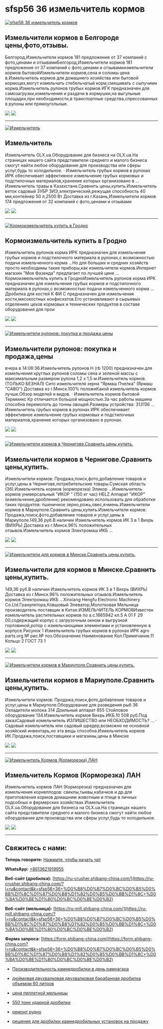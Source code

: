 # sfsp56 36 измельчитель кормов

<a href="https://swt.shibang-china.com/?l=ru&img&k=sfsp56+36+%D0%B8%D0%B7%D0%BC%D0%B5%D0%BB%D1%8C%D1%87%D0%B8%D1%82%D0%B5%D0%BB%D1%8C+%D0%BA%D0%BE%D1%80%D0%BC%D0%BE%D0%B2" target="_blank">![sfsp56 36 измельчитель кормов](http://static.shibang-china.com/all-800x300/33.jpg)</a>

## Измельчители кормов в Белгороде цены,фото,отзывы.
Белгород,Измельчители кормов 181 предложение от 37 компаний с фото,ценами и отзывамиБелгород,Измельчители кормов 181 предложение от 37 компаний с фото,ценами и отзывамиизмельчители кормов бытовойИзмельчители кормов,сена и соломы цена в.Измельчитель кормов для домашнего хозяйства или бытовой кормоцех,могут измельчать стебельчатый корм,смешивать с сыпучими корма.Измельчитель рулонов грубых кормов ИГК предназначен для самозагрузки,измельчения и раздачи в кормушки,на выгульные площадки,при необходимости,в транспортные средства,спрессованных в рулоны или прямоугольные.


<a href="https://whatsapp.shibangsoft.com/WhatsApp.php" target="_blank" title="WhatsApp">![](http://static.shibang-china.com/icon/whatsapp.png)</a> <a href="https://swt.shibang-china.com/?l=ru&icon&k=sfsp56+36+%D0%B8%D0%B7%D0%BC%D0%B5%D0%BB%D1%8C%D1%87%D0%B8%D1%82%D0%B5%D0%BB%D1%8C+%D0%BA%D0%BE%D1%80%D0%BC%D0%BE%D0%B2" target="_blank">![](http://static.shibang-china.com/icon/chat-ru.png)</a>

---

<a href="https://swt.shibang-china.com/?l=ru&img&k=sfsp56+36+%D0%B8%D0%B7%D0%BC%D0%B5%D0%BB%D1%8C%D1%87%D0%B8%D1%82%D0%B5%D0%BB%D1%8C+%D0%BA%D0%BE%D1%80%D0%BC%D0%BE%D0%B2" target="_blank">![Измельчитель](http://static.shibang-china.com/all-800x300/626.jpg)</a>

## Измельчитель
Измельчитель OLX.ua.Оборудование для бизнеса на OLX.ua.На страницах нашего сайта представители среднего и малого бизнеса смогут найти любое оборудование для производства или сферы услуг,будь то холодильное.&nbsp;&#0183;&#32;Измельчитель грубых кормов в рулонах ИРК обеспечивает эффективное измельчение грубых кормовых и подстилочных материалов,хранение которых организовано в …Измельчитель травы в Казахстане.Сравнить цены,купить.Измельчитель веток садовый ЗУБР ЗИЭ,электрический,режущая способность 40 мм,контейнер 50 л,2500 Вт Доставка из г.Казань,Измельчители кормов 174 предложения от 32 компаний с фото,ценами и отзывами


<a href="https://whatsapp.shibangsoft.com/WhatsApp.php" target="_blank" title="WhatsApp">![](http://static.shibang-china.com/icon/whatsapp.png)</a> <a href="https://swt.shibang-china.com/?l=ru&icon&k=sfsp56+36+%D0%B8%D0%B7%D0%BC%D0%B5%D0%BB%D1%8C%D1%87%D0%B8%D1%82%D0%B5%D0%BB%D1%8C+%D0%BA%D0%BE%D1%80%D0%BC%D0%BE%D0%B2" target="_blank">![](http://static.shibang-china.com/icon/chat-ru.png)</a>

---

<a href="https://swt.shibang-china.com/?l=ru&img&k=sfsp56+36+%D0%B8%D0%B7%D0%BC%D0%B5%D0%BB%D1%8C%D1%87%D0%B8%D1%82%D0%B5%D0%BB%D1%8C+%D0%BA%D0%BE%D1%80%D0%BC%D0%BE%D0%B2" target="_blank">![Кормоизмельчитель купить в Гродно](http://static.shibang-china.com/all-800x300/548.jpg)</a>

## Кормоизмельчитель купить в Гродно
Измельчитель рулонов корма ИРК предназначен для измельчения грубых кормов и подстилочного материала в рулонах,с возможностью подачи измельченного корма …Но для больших и средних хозяйств просто необходимы такие приборы,как измельчители кормов.Интернет магазин &quot;Моя Фазенда&quot; предлагает по лучшей цене …Кормоизмельчитель купить в ГродноИзмельчитель рулонов корма ИРК предназначен для измельчения грубых кормов и подстилочного материала в рулонах,с возможностью подачи измельченного корма …Дробилка для костей К ФИ С предназначен для измельчения кости,мясокостных конфискатов.Его устанавливают в сырьевых отделениях цехов кормовых и технических продуктов в составе оборудования для прои


<a href="https://whatsapp.shibangsoft.com/WhatsApp.php" target="_blank" title="WhatsApp">![](http://static.shibang-china.com/icon/whatsapp.png)</a> <a href="https://swt.shibang-china.com/?l=ru&icon&k=sfsp56+36+%D0%B8%D0%B7%D0%BC%D0%B5%D0%BB%D1%8C%D1%87%D0%B8%D1%82%D0%B5%D0%BB%D1%8C+%D0%BA%D0%BE%D1%80%D0%BC%D0%BE%D0%B2" target="_blank">![](http://static.shibang-china.com/icon/chat-ru.png)</a>

---

<a href="https://swt.shibang-china.com/?l=ru&img&k=sfsp56+36+%D0%B8%D0%B7%D0%BC%D0%B5%D0%BB%D1%8C%D1%87%D0%B8%D1%82%D0%B5%D0%BB%D1%8C+%D0%BA%D0%BE%D1%80%D0%BC%D0%BE%D0%B2" target="_blank">![Измельчители рулонов: покупка и продажа,цены](http://static.shibang-china.com/all-800x300/1285.jpg)</a>

## Измельчители рулонов: покупка и продажа,цены
вчера в 14:06:36.Измельчитель рулонов Н (rb 1200) предназначен для измельчения круглых рулонов соломы сена и зеленой массы с максимальным размером рулона 1,2 х 1,5 м.Измельчитель кормов.(ТОЛЬКО БЕЗНАЛ) Сито измельчителя зерна &quot;Ярмаш Пчелка&quot; (Ярмаш &quot;САВО&quot;) Доставка из г.Минск.100% положиКакой измельчитель кормов лучше.Обзор моделей и видов.&nbsp;&#0183;&#32;Измельчитель кормов бытовой Терммикс Кр отличается большой мощностью.За час работы машина способна перемолоть до тонны овощей.Размеры устройства: 31*31*36 …Измельчитель грубых кормов в рулонах ИРК обеспечивает эффективное измельчение грубых кормовых и подстилочных материалов,хранение которых организовано в рулонах.


<a href="https://whatsapp.shibangsoft.com/WhatsApp.php" target="_blank" title="WhatsApp">![](http://static.shibang-china.com/icon/whatsapp.png)</a> <a href="https://swt.shibang-china.com/?l=ru&icon&k=sfsp56+36+%D0%B8%D0%B7%D0%BC%D0%B5%D0%BB%D1%8C%D1%87%D0%B8%D1%82%D0%B5%D0%BB%D1%8C+%D0%BA%D0%BE%D1%80%D0%BC%D0%BE%D0%B2" target="_blank">![](http://static.shibang-china.com/icon/chat-ru.png)</a>

---

<a href="https://swt.shibang-china.com/?l=ru&img&k=sfsp56+36+%D0%B8%D0%B7%D0%BC%D0%B5%D0%BB%D1%8C%D1%87%D0%B8%D1%82%D0%B5%D0%BB%D1%8C+%D0%BA%D0%BE%D1%80%D0%BC%D0%BE%D0%B2" target="_blank">![Измельчители кормов в Чернигове.Сравнить цены,купить.](http://static.shibang-china.com/all-800x300/611.jpg)</a>

## Измельчители кормов в Чернигове.Сравнить цены,купить.
Измельчители кормов: Продажа,поиск,фото,добавление товаров и услуг,цены в Чернигове,потребительские товары.Сумская область (36).Измельчитель кормов (корморезка) Эликор …Измельчитель кормов универсальный &quot;ИКОР &quot; (150 кг час) HELZ Аппарат &quot;ИКОР&quot; (измельчение,дробление) рекомендовано использовать для обработки таких продуктов: пшеничное зерно,рожь,овес,ячмень.Измельчители кормов в Мариуполе.Сравнить цены,купить.Измельчители кормов: Продажа,поиск,фото,добавление товаров и услуг,цены в Мариуполе.149,36 руб.В наличии Измельчитель кормов ИК 3 в 1 Вихрь (ВИХРЬ) Доставка из г.Минск.96% положительных отзывов.Измельчитель кормов Электромаш ИКБ …


<a href="https://whatsapp.shibangsoft.com/WhatsApp.php" target="_blank" title="WhatsApp">![](http://static.shibang-china.com/icon/whatsapp.png)</a> <a href="https://swt.shibang-china.com/?l=ru&icon&k=sfsp56+36+%D0%B8%D0%B7%D0%BC%D0%B5%D0%BB%D1%8C%D1%87%D0%B8%D1%82%D0%B5%D0%BB%D1%8C+%D0%BA%D0%BE%D1%80%D0%BC%D0%BE%D0%B2" target="_blank">![](http://static.shibang-china.com/icon/chat-ru.png)</a>

---

<a href="https://swt.shibang-china.com/?l=ru&img&k=sfsp56+36+%D0%B8%D0%B7%D0%BC%D0%B5%D0%BB%D1%8C%D1%87%D0%B8%D1%82%D0%B5%D0%BB%D1%8C+%D0%BA%D0%BE%D1%80%D0%BC%D0%BE%D0%B2" target="_blank">![Измельчители для кормов в Минске.Сравнить цены,купить.](http://static.shibang-china.com/all-800x300/16.jpg)</a>

## Измельчители для кормов в Минске.Сравнить цены,купить.
149,36 руб.В наличии Измельчитель кормов ИК 3 в 1 Вихрь (ВИХРЬ) Доставка из г.Минск.96% положительных отзывов.Измельчитель кормов Электромаш ИКБ …Xinxiang Hengfu Electronic Machinery Co.Ltd.Гранулятора,Ковшовый Элеватор,Молотковая Мельница производитель поставщик в Китае.ИЗМЕЛЬЧИТЕЛЬ КОРМОВИзвестен измельчитель растительных кормов по а.с.1665942 кл.5 A 01 F 29 00,содержащий корпус с загрузочным окном и выгрузной горловиной,ротор с измельчающими элементами и установленную в корпусе.Рисунок 1 Измельчитель грубых кормов в рулонах ИРК agro parts.org № рис.№ поз.Обозначение Наименование Кол.Примечание.11 Кольцо 2 ГОСТ 73 1


<a href="https://whatsapp.shibangsoft.com/WhatsApp.php" target="_blank" title="WhatsApp">![](http://static.shibang-china.com/icon/whatsapp.png)</a> <a href="https://swt.shibang-china.com/?l=ru&icon&k=sfsp56+36+%D0%B8%D0%B7%D0%BC%D0%B5%D0%BB%D1%8C%D1%87%D0%B8%D1%82%D0%B5%D0%BB%D1%8C+%D0%BA%D0%BE%D1%80%D0%BC%D0%BE%D0%B2" target="_blank">![](http://static.shibang-china.com/icon/chat-ru.png)</a>

---

<a href="https://swt.shibang-china.com/?l=ru&img&k=sfsp56+36+%D0%B8%D0%B7%D0%BC%D0%B5%D0%BB%D1%8C%D1%87%D0%B8%D1%82%D0%B5%D0%BB%D1%8C+%D0%BA%D0%BE%D1%80%D0%BC%D0%BE%D0%B2" target="_blank">![Измельчители кормов в Мариуполе.Сравнить цены,купить.](http://static.shibang-china.com/all-800x300/1006.jpg)</a>

## Измельчители кормов в Мариуполе.Сравнить цены,купить.
Измельчители кормов: Продажа,поиск,фото,добавление товаров и услуг,цены в Мариуполе.Оборудование для разведения рыб 36 Охладители молока 314 Доильный аппарат 855 Стойловое оборудование 134.Измельчитель кормов Вихрь ИКБ.10 508 руб.Под заказСадовый измельчитель ИЗЛИШЕСТВО или НЕОБХОДИМОСТЬ? …&nbsp;&#0183;&#32;Садовый измельчитель или садовый шредер,возможно не основной хозяйский инвентарь,но эта вещь способна.Измельчитель кормов ИК.Продажа,поиск,поставщики и магазины,цены в Минске


<a href="https://whatsapp.shibangsoft.com/WhatsApp.php" target="_blank" title="WhatsApp">![](http://static.shibang-china.com/icon/whatsapp.png)</a> <a href="https://swt.shibang-china.com/?l=ru&icon&k=sfsp56+36+%D0%B8%D0%B7%D0%BC%D0%B5%D0%BB%D1%8C%D1%87%D0%B8%D1%82%D0%B5%D0%BB%D1%8C+%D0%BA%D0%BE%D1%80%D0%BC%D0%BE%D0%B2" target="_blank">![](http://static.shibang-china.com/icon/chat-ru.png)</a>

---

<a href="https://swt.shibang-china.com/?l=ru&img&k=sfsp56+36+%D0%B8%D0%B7%D0%BC%D0%B5%D0%BB%D1%8C%D1%87%D0%B8%D1%82%D0%B5%D0%BB%D1%8C+%D0%BA%D0%BE%D1%80%D0%BC%D0%BE%D0%B2" target="_blank">![Измельчитель Кормов (Корморезка) ЛАН](http://static.shibang-china.com/all-800x300/1196.jpg)</a>

## Измельчитель Кормов (Корморезка) ЛАН
Измельчитель кормов ЛАН (Корморезка) предназначен для измельчения корнеплодов: свеклы,тыквы,кабачков и др.для приготовления кормов домашним животным и птице в личных подсобных и фермерских хозяйствах.Измельчитель OLX.ua.Оборудование для бизнеса на OLX.ua.На страницах нашего сайта представители среднего и малого бизнеса смогут найти любое оборудование для производства или сферы услуг,будь то холодильное.

<a href="https://whatsapp.shibangsoft.com/WhatsApp.php" target="_blank" title="WhatsApp">![](http://static.shibang-china.com/icon/whatsapp.png)</a> <a href="https://swt.shibang-china.com/?l=ru&icon&k=sfsp56+36+%D0%B8%D0%B7%D0%BC%D0%B5%D0%BB%D1%8C%D1%87%D0%B8%D1%82%D0%B5%D0%BB%D1%8C+%D0%BA%D0%BE%D1%80%D0%BC%D0%BE%D0%B2" target="_blank">![](http://static.shibang-china.com/icon/chat-ru.png)</a>

---
## Свяжитесь с нами:

**Теперь говорите:** [Нажмите, чтобы начать чат](https://swt.shibang-china.com?l=ru&contact&k=sfsp56+36+%D0%B8%D0%B7%D0%BC%D0%B5%D0%BB%D1%8C%D1%87%D0%B8%D1%82%D0%B5%D0%BB%D1%8C+%D0%BA%D0%BE%D1%80%D0%BC%D0%BE%D0%B2)

**WhatsApp:**  [+8613621919955](https://whatsapp.shibangsoft.com/WhatsApp.php)

**Веб-сайт (дробилка):** [https://ru-crusher.shibang-china.com/](https://ru-crusher.shibang-china.com/?l=ru&contact&k=sfsp56+36+%D0%B8%D0%B7%D0%BC%D0%B5%D0%BB%D1%8C%D1%87%D0%B8%D1%82%D0%B5%D0%BB%D1%8C+%D0%BA%D0%BE%D1%80%D0%BC%D0%BE%D0%B2)

**Веб-сайт (мельница):** [https://ru-mill.shibang-china.com/](https://ru-mill.shibang-china.com/?l=ru&contact&k=sfsp56+36+%D0%B8%D0%B7%D0%BC%D0%B5%D0%BB%D1%8C%D1%87%D0%B8%D1%82%D0%B5%D0%BB%D1%8C+%D0%BA%D0%BE%D1%80%D0%BC%D0%BE%D0%B2)

**Форма запроса:** [https://form.shibang-china.com](https://form.shibang-china.com?l=ru&contact&k=sfsp56+36+%D0%B8%D0%B7%D0%BC%D0%B5%D0%BB%D1%8C%D1%87%D0%B8%D1%82%D0%B5%D0%BB%D1%8C+%D0%BA%D0%BE%D1%80%D0%BC%D0%BE%D0%B2)

* [Производительность камнедробилки в день рамнагара](../135/%D0%9F%D1%80%D0%BE%D0%B8%D0%B7%D0%B2%D0%BE%D0%B4%D0%B8%D1%82%D0%B5%D0%BB%D1%8C%D0%BD%D0%BE%D1%81%D1%82%D1%8C%20%D0%BA%D0%B0%D0%BC%D0%BD%D0%B5%D0%B4%D1%80%D0%BE%D0%B1%D0%B8%D0%BB%D0%BA%D0%B8%20%D0%B2%20%D0%B4%D0%B5%D0%BD%D1%8C%20%D1%80%D0%B0%D0%BC%D0%BD%D0%B0%D0%B3%D0%B0%D1%80%D0%B0.md)

* [дюймовая двухвалковая двухвалковая барабанная дробилка объемом 60 литров](../132/%D0%B4%D1%8E%D0%B9%D0%BC%D0%BE%D0%B2%D0%B0%D1%8F%20%D0%B4%D0%B2%D1%83%D1%85%D0%B2%D0%B0%D0%BB%D0%BA%D0%BE%D0%B2%D0%B0%D1%8F%20%D0%B4%D0%B2%D1%83%D1%85%D0%B2%D0%B0%D0%BB%D0%BA%D0%BE%D0%B2%D0%B0%D1%8F%20%D0%B1%D0%B0%D1%80%D0%B0%D0%B1%D0%B0%D0%BD%D0%BD%D0%B0%D1%8F%20%D0%B4%D1%80%D0%BE%D0%B1%D0%B8%D0%BB%D0%BA%D0%B0%20%D0%BE%D0%B1%D1%8A%D0%B5%D0%BC%D0%BE%D0%BC%2060%20%D0%BB%D0%B8%D1%82%D1%80%D0%BE%D0%B2.md)

* [цена пеллетной мельницы](../131/%D1%86%D0%B5%D0%BD%D0%B0%20%D0%BF%D0%B5%D0%BB%D0%BB%D0%B5%D1%82%D0%BD%D0%BE%D0%B9%20%D0%BC%D0%B5%D0%BB%D1%8C%D0%BD%D0%B8%D1%86%D1%8B.md)

* [550 тонн ударной дробилки](../132/550%20%D1%82%D0%BE%D0%BD%D0%BD%20%D1%83%D0%B4%D0%B0%D1%80%D0%BD%D0%BE%D0%B9%20%D0%B4%D1%80%D0%BE%D0%B1%D0%B8%D0%BB%D0%BA%D0%B8.md)

* [ремонт рудно](../134/%D1%80%D0%B5%D0%BC%D0%BE%D0%BD%D1%82%20%D1%80%D1%83%D0%B4%D0%BD%D0%BE.md)

* [решения для дробилки камнедробильных установок на продажу](../133/%D1%80%D0%B5%D1%88%D0%B5%D0%BD%D0%B8%D1%8F%20%D0%B4%D0%BB%D1%8F%20%D0%B4%D1%80%D0%BE%D0%B1%D0%B8%D0%BB%D0%BA%D0%B8%20%D0%BA%D0%B0%D0%BC%D0%BD%D0%B5%D0%B4%D1%80%D0%BE%D0%B1%D0%B8%D0%BB%D1%8C%D0%BD%D1%8B%D1%85%20%D1%83%D1%81%D1%82%D0%B0%D0%BD%D0%BE%D0%B2%D0%BE%D0%BA%20%D0%BD%D0%B0%20%D0%BF%D1%80%D0%BE%D0%B4%D0%B0%D0%B6%D1%83.md)